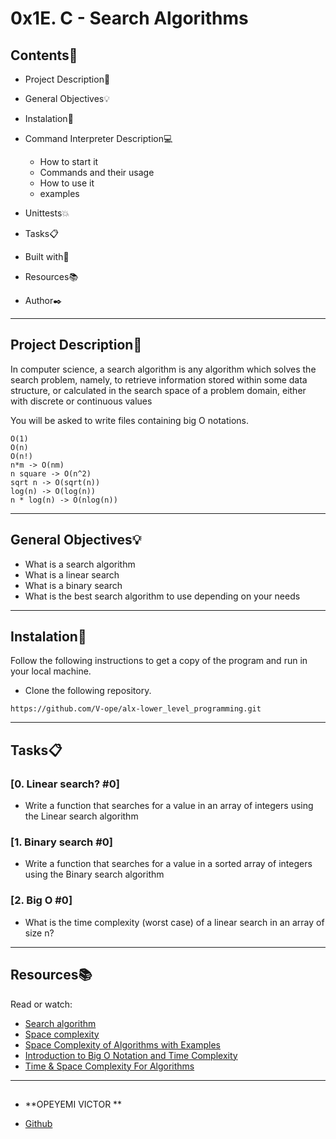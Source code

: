 # 0x1E. C - Search Algorithms
 
 
## Contents:open_file_folder:
 
- Project Description:newspaper:
- General Objectives:bulb:
- Instalation:wrench:
- Command Interpreter Description:computer:
 
	* How to start it
	* Commands and their usage
	* How to use it
	* examples
 
- Unittests:boom:
- Tasks:clipboard:
- Built with:hammer:
- Resources:books:
- Author:black_nib:
 
---
 
## Project Description:newspaper:
 
In computer science, a search algorithm is any algorithm which solves the search problem, namely, to retrieve information stored within some data structure, or calculated in the search space of a problem domain, either with discrete or continuous values

You will be asked to write files containing big O notations.
```
O(1)
O(n)
O(n!)
n*m -> O(nm)
n square -> O(n^2)
sqrt n -> O(sqrt(n))
log(n) -> O(log(n))
n * log(n) -> O(nlog(n))
```
 
---
 
## General Objectives:bulb:
 
* What is a search algorithm
* What is a linear search
* What is a binary search
* What is the best search algorithm to use depending on your needs
 
---
 
## Instalation:wrench:
 
Follow the following instructions to get a copy of the program and run in your local machine.
 
* Clone the following repository.
```
https://github.com/V-ope/alx-lower_level_programming.git
```
---
 
## Tasks:clipboard:
 
### [0. Linear search? #0]
* Write a function that searches for a value in an array of integers using the Linear search algorithm
 
 
### [1. Binary search #0]
* Write a function that searches for a value in a sorted array of integers using the Binary search algorithm
 

### [2. Big O #0]
* What is the time complexity (worst case) of a linear search in an array of size n?

 
---
 
## Resources:books:
 
Read or watch:
* [Search algorithm](https://en.wikipedia.org/wiki/Search_algorithm)
* [Space complexity](https://www.geeksforgeeks.org/g-fact-86/)
* [Space Complexity of Algorithms with Examples ](https://www.faceprep.in/data-structures/space-complexity/#:~:text=Space%20complexity%20is%20the%20total,used%20in%20an%20algorithm%2Fprogram.)
* [Introduction to Big O Notation and Time Complexity](https://www.youtube.com/watch?v=D6xkbGLQesk)
* [Time & Space Complexity For Algorithms](https://www.youtube.com/watch?v=waPQP2TDOGE)

 
---

##

* **OPEYEMI VICTOR **
 - [Github](https://github.com/V-ope)
